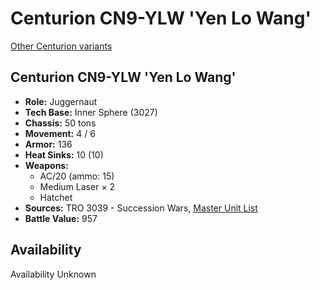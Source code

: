 # Centurion CN9-YLW 'Yen Lo Wang'

[Other Centurion variants](../centurion.md)

## Centurion CN9-YLW 'Yen Lo Wang'
- **Role:** Juggernaut
- **Tech Base:** Inner Sphere (3027)
- **Chassis:** 50 tons
- **Movement:** 4 / 6
- **Armor:** 136
- **Heat Sinks:** 10 (10)
- **Weapons:**
  - AC/20 (ammo: 15)
  - Medium Laser × 2
  - Hatchet
- **Sources:** TRO 3039 - Succession Wars, [Master Unit List](http://masterunitlist.info/Unit/Details/525/centurion-cn9-ylw-yen-lo-wang)
- **Battle Value:** 957

## Availability

Availability Unknown

